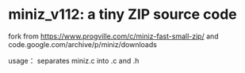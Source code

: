 # miniz_v112: a tiny ZIP source code
fork from https://www.progville.com/c/miniz-fast-small-zip/ and code.google.com/archive/p/miniz/downloads

usage：
separates miniz.c into .c and .h 

